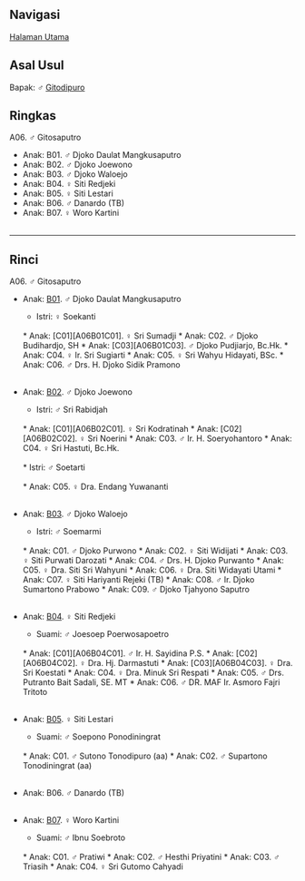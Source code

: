 ## Navigasi

[Halaman Utama][up]

## Asal Usul

Bapak: ♂ [Gitodipuro][gitodipuro]

## Ringkas

A06. ♂ Gitosaputro
	<br/>

*	Anak: B01. ♂ Djoko Daulat Mangkusaputro
*	Anak: B02. ♂ Djoko Joewono
*	Anak: B03. ♂ Djoko Waloejo
*	Anak: B04. ♀ Siti Redjeki
*	Anak: B05. ♀ Siti Lestari
*	Anak: B06. ♂ Danardo (TB)
*	Anak: B07. ♀ Woro Kartini
	<br/><br/>

-- -- --

## Rinci

A06. ♂ Gitosaputro
	<br/>

*	Anak: [B01][A06B01]. ♂ Djoko Daulat Mangkusaputro
	*	Istri: ♀ Soekanti
	<br/>
	*	Anak: [C01][A06B01C01]. ♀ Sri Sumadji
	*	Anak: C02. ♂ Djoko Budihardjo, SH
	*	Anak: [C03][A06B01C03]. ♂ Djoko Pudjiarjo, Bc.Hk.
	*	Anak: C04. ♀ Ir. Sri Sugiarti
	*	Anak: C05. ♀ Sri Wahyu Hidayati, BSc. 
	*	Anak: C06. ♂ Drs. H. Djoko Sidik Pramono
	<br/><br/>

*	Anak: [B02][A06B02]. ♂ Djoko Joewono
	*	Istri: ♂ Sri Rabidjah
	<br/>
	*	Anak: [C01][A06B02C01]. ♀ Sri Kodratinah
	*	Anak: [C02][A06B02C02]. ♀ Sri Noerini
	*	Anak: C03. ♂ Ir. H. Soeryohantoro
	*	Anak: C04. ♀ Sri Hastuti, Bc.Hk.
	<br/><br/>
	*	Istri: ♂ Soetarti
	<br/><br/>
	*	Anak: C05. ♀ Dra. Endang Yuwananti
	<br/><br/>

*	Anak: [B03][A06B03]. ♂ Djoko Waloejo
	*	Istri: ♂ Soemarmi
	<br/>
	*	Anak: C01. ♂ Djoko Purwono
	*	Anak: C02. ♀ Siti Widijati
	*	Anak: C03. ♀ Siti Purwati Darozati
	*	Anak: C04. ♂ Drs. H. Djoko Purwanto 
	*	Anak: C05. ♀ Dra. Siti Sri Wahyuni 
	*	Anak: C06. ♀ Dra. Siti Widayati Utami
	*	Anak: C07. ♀ Siti Hariyanti Rejeki (TB)
	*	Anak: C08. ♂ Ir. Djoko Sumartono Prabowo
	*	Anak: C09. ♂ Djoko Tjahyono Saputro
	<br/><br/>

*	Anak: [B04][A06B04]. ♀ Siti Redjeki
	*	Suami: ♂ Joesoep Poerwosapoetro
	<br/>
	*	Anak: [C01][A06B04C01]. ♂ Ir. H. Sayidina P.S.
	*	Anak: [C02][A06B04C02]. ♀ Dra. Hj. Darmastuti
	*	Anak: [C03][A06B04C03]. ♀ Dra. Sri Koestati
	*	Anak: C04. ♀ Dra. Minuk Sri Respati
	*	Anak: C05. ♂ Drs. Putranto Bait Sadali, SE. MT
	*	Anak: C06. ♂ DR. MAF Ir. Asmoro Fajri Tritoto
	<br/><br/>

*	Anak: [B05][A06B05]. ♀ Siti Lestari
	*	Suami: ♂ Soepono Ponodiningrat
	<br/>
	*	Anak: C01. ♂ Sutono Tonodipuro (aa)
	*	Anak: C02. ♂ Supartono Tonodiningrat (aa)
	<br/><br/>

*	Anak: B06. ♂ Danardo (TB)
	<br/><br/>

*	Anak: [B07][A06B07]. ♀ Woro Kartini
	*	Suami: ♂ Ibnu Soebroto
	<br/>
	*	Anak: C01. ♂ Pratiwi 
	*	Anak: C02. ♂ Hesthi Priyatini
	*	Anak: C03. ♂ Triasih 
	*	Anak: C04. ♀ Sri Gutomo Cahyadi
	<br/><br/>

[up]: https://github.com/epsi-rns/gitodipuro/blob/master/README.md
[gitodipuro]: https://github.com/epsi-rns/gitodipuro/blob/master/gitodipuro.md

[A06B01]: https://github.com/epsi-rns/gitodipuro/blob/master/tree/A06/B01.md
[A06B02]: https://github.com/epsi-rns/gitodipuro/blob/master/tree/A06/B02.md
[A06B03]: https://github.com/epsi-rns/gitodipuro/blob/master/tree/A06/B03.md
[A06B04]: https://github.com/epsi-rns/gitodipuro/blob/master/tree/A06/B04.md
[A06B05]: https://github.com/epsi-rns/gitodipuro/blob/master/tree/A06/B05.md
[A06B07]: https://github.com/epsi-rns/gitodipuro/blob/master/tree/A06/B07.md

[A06B01C01]: https://github.com/epsi-rns/gitodipuro/blob/master/tree/A06/B01/C01.md
[A06B01C03]: https://github.com/epsi-rns/gitodipuro/blob/master/tree/A06/B01/C03.md

[A06B02C01]: https://github.com/epsi-rns/gitodipuro/blob/master/tree/A06/B02/C01.md
[A06B02C02]: https://github.com/epsi-rns/gitodipuro/blob/master/tree/A06/B02/C02.md

[A06B04C01]: https://github.com/epsi-rns/gitodipuro/blob/master/tree/A06/B04/C01.md
[A06B04C02]: https://github.com/epsi-rns/gitodipuro/blob/master/tree/A06/B04/C02.md
[A06B04C03]: https://github.com/epsi-rns/gitodipuro/blob/master/tree/A06/B04/C03.md
